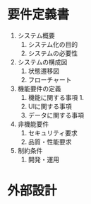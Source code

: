 # 要件定義書
1. システム概要
    1. システム化の目的
    2. システムの必要性
2. システムの構成図
    1. 状態遷移図
    2. フローチャート
3. 機能要件の定義
    1. 機能に関する事項
        1. 
    2. UIに関する事項
    3. データに関する事項
4. 非機能要件
    1. セキュリティ要求
    2. 品質・性能要求
5. 制約条件
    1. 開発・運用

# 外部設計




